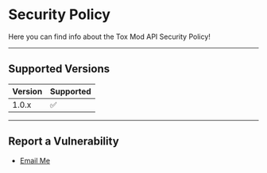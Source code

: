 # Security Policy

Here you can find info about the Tox Mod API Security Policy!

---

## Supported Versions

| Version | Supported          |
| ------- | ------------------ |
| 1.0.x   | :white_check_mark: |

---

## Report a Vulnerability
- [Email Me](email:toxic.dev09@gmail.com)
